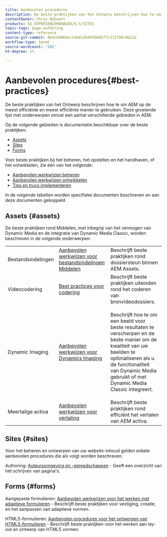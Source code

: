 ```yaml
---
title: Aanbevolen procedures
description: De beste praktijken van het Ontwerp beschrijven hoe te om AEM op de meest efficiënte en meest efficiënte manier te gebruiken. Deze groeiende lijst met onderwerpen omvat een aantal verschillende gebieden in AEM.
contentOwner: Chris Bohnert
products: SG_EXPERIENCEMANAGER/6.5/SITES
topic-tags: page-authoring
content-type: reference
source-git-commit: 8b4cb4065ec14e813b49fb0d577c372790c9b21a
workflow-type: tm+mt
source-wordcount: '282'
ht-degree: 1%

---
```



# Aanbevolen procedures{#best-practices}

De beste praktijken van het Ontwerp beschrijven hoe te om AEM op de meest efficiënte en meest efficiënte manier te gebruiken. Deze groeiende lijst met onderwerpen omvat een aantal verschillende gebieden in AEM.

Op de volgende gebieden is documentatie beschikbaar over de beste praktijken:

* [Assets](#assets)
* [Sites](#sites)
* [Forms](#forms)

Voor beste praktijken bij het beheren, het opstellen en het handhaven, of het ontwikkelen, zie één van het volgende:

* [Aanbevolen werkwijzen beheren](/help/sites-administering/administer-best-practices.md)
* [Aanbevolen werkwijzen ontwikkelen](/help/sites-developing/best-practices.md)
* [Tips en trucs implementeren](/help/sites-deploying/best-practices.md)

In de volgende tabellen worden specifieke documenten beschreven en aan deze documenten gekoppeld.

## Assets {#assets}

De beste praktijken rond Middelen, met inbegrip van het vermogen van Dynamic Media en de integratie van Dynamic Media Classic, worden beschreven in de volgende onderwerpen:

<table>
 <tbody>
  <tr>
   <td>Bestandsindelingen</td>
   <td><a href="/help/assets/assets-file-format-best-practices.md">Aanbevolen werkwijzen voor bestandsindelingen Middelen</a></td>
   <td>Beschrijft beste praktijken rond dossiersteun binnen AEM Assets.</td>
  </tr>
  <tr>
   <td>Videocodering</td>
   <td><a href="/help/assets/video.md#best-practices-for-encoding-videos">Best practices voor codering</a></td>
   <td>Beschrijft beste praktijken uiteinden rond het coderen van bronvideodossiers.</td>
  </tr>
  <tr>
   <td>Dynamic Imaging</td>
   <td><a href="/help/assets/best-practices-for-optimizing-the-quality-of-your-images.md">Aanbevolen werkwijzen voor Dynamics Imaging</a></td>
   <td><p>Beschrijft hoe te om een beeld voor beste resultaten te verscherpen en de beste manier om de kwaliteit van uw beelden te optimaliseren als u de functionaliteit van Dynamic Media gebruikt of met Dynamic Media Classic integreert. </p> </td>
  </tr>
  <tr>
   <td>Meertalige activa</td>
   <td><a href="/help/assets/best-practices-for-translating-assets-efficiently.md">Aanbevolen werkwijzen voor vertaling</a></td>
   <td>Beschrijft beste praktijken rond efficiënt het vertalen van AEM activa.</td>
  </tr>
 </tbody>
</table>

## Sites {#sites}

Voor het beheren en ontwerpen van uw website-inhoud gelden enkele aanbevolen procedures die als volgt worden beschreven:

Authoring: [Auteursomgeving en -gereedschappen](/help/sites-classic-ui-authoring/classic-page-author-env-tools.md) - Geeft een overzicht van het schrijven van pagina&#39;s.

## Forms {#forms}

Aangepaste formulieren: [Aanbevolen werkwijzen voor het werken met adaptieve formulieren](/help/forms/using/adaptive-forms-best-practices.md) - Beschrijft beste praktijken voor vestiging, creatie, en het aanpassen van adaptieve vormen.

HTML5-formulieren: [Aanbevolen procedures voor het ontwerpen van HTML5-formulieren](/help/forms/using/best-practices-for-html5-forms.md) - Beschrijft beste praktijken voor het werken aan lay-out en ontwerp van HTML5 vormen.
